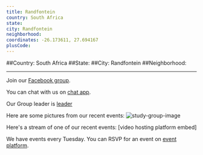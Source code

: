 ```yaml
---
title: Randfontein
country: South Africa
state: 
city: Randfontein
neighborhood: 
coordinates: -26.173611, 27.694167
plusCode:
---
```


##Country: South Africa
##State: 
##City: Randfontein
##Neighborhood: 
*****
Join our [Facebook group](https://www.facebook.com/groups/free.code.camp.your.randfontein).

You can chat with us on [chat app]().

Our Group leader is [leader]()

Here are some pictures from our recent events:
![study-group-image]()

Here's a stream of one of our recent events:
[video hosting platform embed]

We have events every Tuesday. You can RSVP for an event on [event platform]().
